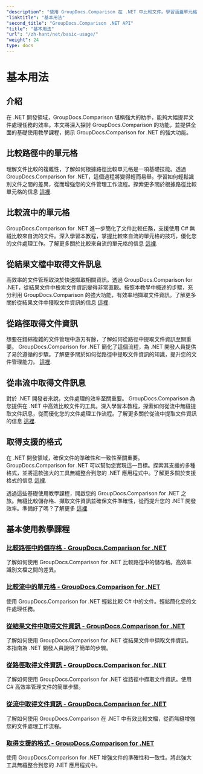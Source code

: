 ```yaml
---
"description": "使用 GroupDocs.Comparison 在 .NET 中比較文件。學習涵蓋單元格比較、文件資訊提取和支援格式的基本使用教學。"
"linktitle": "基本用法"
"second_title": "GroupDocs.Comparison .NET API"
"title": "基本用法"
"url": "/zh-hant/net/basic-usage/"
"weight": 24
type: docs
---
```

# 基本用法

## 介紹

在 .NET 開發領域，GroupDocs.Comparison 堪稱強大的助手，能夠大幅提昇文件處理任務的效率。本文將深入探討 GroupDocs.Comparison 的功能，並提供全面的基礎使用教學課程，揭示 GroupDocs.Comparison for .NET 的強大功能。

## 比較路徑中的單元格
理解文件比較的複雜性，了解如何根據路徑比較單元格是一項基礎技能。透過 GroupDocs.Comparison for .NET，這個過程將變得輕而易舉。學習如何輕鬆識別文件之間的差異，從而增強您的文件管理工作流程。探索更多關於根據路徑比較單元格的信息 [這裡](./compare-cells-from-path/).

## 比較流中的單元格
GroupDocs.Comparison for .NET 進一步簡化了文件比較任務，支援使用 C# 無縫比較來自流的文件。深入學習本教程，掌握比較來自流的單元格的技巧，優化您的文件處理工作。了解更多關於比較來自流的單元格的信息 [這裡](./compare-cells-from-stream/).

## 從結果文檔中取得文件訊息
高效率的文件管理取決於快速擷取相關資訊。透過 GroupDocs.Comparison for .NET，從結果文件中檢索文件資訊變得非常直觀。按照本教學中概述的步驟，充分利用 GroupDocs.Comparison 的強大功能，有效率地擷取文件資訊。了解更多關於從結果文件中獲取文件資訊的信息 [這裡](./get-document-info-from-result-document/).

## 從路徑取得文件資訊
想要在錯綜複雜的文件管理中游刃有餘，了解如何從路徑中提取文件資訊至關重要。 GroupDocs.Comparison for .NET 簡化了這個流程，為 .NET 開發人員提供了易於遵循的步驟。了解更多關於如何從路徑中提取文件資訊的知識，提升您的文件管理能力。 [這裡](./get-document-info-from-path/).

## 從串流中取得文件訊息
對於 .NET 開發者來說，文件處理的效率至關重要。 GroupDocs.Comparison 為您提供在 .NET 中高效比較文件的工具。深入學習本教程，探索如何從流中無縫提取文件訊息，從而優化您的文件處理工作流程。了解更多關於從流中提取文件資訊的信息 [這裡](./get-document-info-from-stream/).

## 取得支援的格式
在 .NET 開發領域，確保文件的準確性和一致性至關重要。 GroupDocs.Comparison for .NET 可以幫助您實現這一目標。探索其支援的多種格式，並將這款強大的工具無縫整合到您的 .NET 應用程式中。了解更多關於支援格式的信息 [這裡](./get-supported-formats/).

透過這些基礎使用教學課程，開啟您的 GroupDocs.Comparison for .NET 之旅。無縫比較儲存格、擷取文件資訊並確保文件準確性，從而提升您的 .NET 開發效率。準備好了嗎？了解更多 [這裡](https://tutorials。groupdocs.com/comparison/net).
## 基本使用教學課程
### [比較路徑中的儲存格 - GroupDocs.Comparison for .NET](./compare-cells-from-path/)
了解如何使用 GroupDocs.Comparison for .NET 比較路徑中的儲存格。高效率識別文檔之間的差異。
### [比較流中的單元格 - GroupDocs.Comparison for .NET](./compare-cells-from-stream/)
使用 GroupDocs.Comparison for .NET 輕鬆比較 C# 中的文件。輕鬆簡化您的文件處理任務。
### [從結果文件中取得文件資訊 - GroupDocs.Comparison for .NET](./get-document-info-from-result-document/)
了解如何使用 GroupDocs.Comparison for .NET 從結果文件中擷取文件資訊。本指南為 .NET 開發人員說明了簡單的步驟。
### [從路徑取得文件資訊 - GroupDocs.Comparison for .NET](./get-document-info-from-path/)
了解如何使用 GroupDocs.Comparison for .NET 從路徑中擷取文件資訊。使用 C# 高效率管理文件的簡單步驟。
### [從流中取得文件資訊 - GroupDocs.Comparison for .NET](./get-document-info-from-stream/)
了解如何使用 GroupDocs.Comparison 在 .NET 中有效比較文檔，從而無縫增強您的文件處理工作流程。
### [取得支援的格式 - GroupDocs.Comparison for .NET](./get-supported-formats/)
使用 GroupDocs.Comparison for .NET 增強文件的準確性和一致性。將此強大工具無縫整合到您的 .NET 應用程式中。
